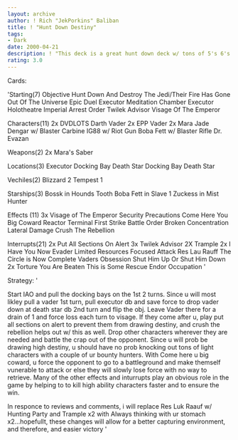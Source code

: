 ```yaml
---
layout: archive
author: ! Rich "JekPorkins" Baliban
title: ! "Hunt Down Destiny"
tags:
- Dark
date: 2000-04-21
description: ! "This deck is a great hunt down deck w/ tons of 5's 6's and 7's.  Deploying the docking bays allows u to get ur sites out quicker and letting the opponent come to u gives u a huge advantage."
rating: 3.0
---
```

Cards: 

'Starting(7)
Objective
Hunt Down And Destroy The Jedi/Their Fire Has Gone Out Of The Universe
Epic Duel
Executor Meditation Chamber
Executor Holotheatre
Imperial Arrest Order
Twilek Advisor
Visage Of The Emperor

Characters(11)
2x DVDLOTS
Darth Vader
2x EPP Vader
2x Mara Jade
Dengar w/ Blaster Carbine
IG88 w/ Riot Gun
Boba Fett w/ Blaster Rifle
Dr. Evazan

Weapons(2)
2x Mara's Saber

Locations(3)
Executor Docking Bay
Death Star Docking Bay
Death Star

Vechiles(2)
Blizzard 2
Tempest 1

Starships(3)
Bossk in Hounds Tooth
Boba Fett in Slave 1
Zuckess in Mist Hunter

Effects (11)
3x Visage of The Emperor
Security Precautions
Come Here You Big Coward
Reactor Terminal
First Strike
Battle Order
Broken Concentration
Lateral Damage
Crush The Rebellion

Interrupts(21)
2x Put All Sections On Alert
3x Twilek Advisor
2X Trample
2x I Have You Now
Evader
Limited Resources
Focused Attack
Res Lau Rauff
The Circle is Now Complete
Vaders Obsession
Shut Him Up Or Shut Him Down
2x Torture
You Are Beaten
This is Some Rescue
Endor Occupation '

Strategy: '

Start IAO and pull the docking bays on the 1st 2 turns.  Since u will most likley pull a vader 1st turn, pull executor db and save force to drop vader down at death star db 2nd turn and flip the obj.  Leave Vader there for a drain of 1 and force loss each turn to visage.  If they come after u, play put all sections on alert to prevent them from drawing destiny, and crush the rebellion helps out w/ this as well.  Drop other characters wherever they are needed and battle the crap out of the opponent.  Since u will prob be drawing high destiny, u should have no prob knocking out tons of light characters with a couple of ur bounty hunters.  With Come here u big coward, u force the opponent to go to a battleground and make themself vunerable to attack or else they will slowly lose force with no way to retrieve.	Many of the other effects and inturrupts play an obvious role in the game by helping to to kill high ability characters faster and to ensure the win.

In responce to reviews and comments, i will replace Res Luk Raauf w/ Hunting Party and Trample x2 with Always thinking with ur stomach x2...hopefullt, these changes will allow for a better capturing environment, and therefore, and easier victory '